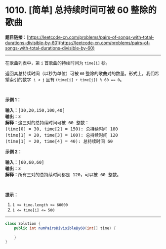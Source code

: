 # 1010. [简单] 总持续时间可被 60 整除的歌曲

**题目链接：**[https://leetcode-cn.com/problems/pairs-of-songs-with-total-durations-divisible-by-60](https://leetcode-cn.com/problems/pairs-of-songs-with-total-durations-divisible-by-60)

---

<div class="content__1Y2H">
 <div class="notranslate">
  <p>在歌曲列表中，第 <code>i</code> 首歌曲的持续时间为 <code>time[i]</code> 秒。</p> 
  <p>返回其总持续时间（以秒为单位）可被 <code>60</code> 整除的歌曲对的数量。形式上，我们希望索引的数字&nbsp;&nbsp;<code>i &lt; j</code> 且有&nbsp;<code>(time[i] + time[j]) % 60 == 0</code>。</p> 
  <p>&nbsp;</p> 
  <p><strong>示例 1：</strong></p> 
  <pre class="language-text"><strong>输入：</strong>[30,20,150,100,40]
<strong>输出：</strong>3
<strong>解释：</strong>这三对的总持续时间可被 60 整数：
(time[0] = 30, time[2] = 150): 总持续时间 180
(time[1] = 20, time[3] = 100): 总持续时间 120
(time[1] = 20, time[4] = 40): 总持续时间 60
</pre> 
  <p><strong>示例 2：</strong></p> 
  <pre class="language-text"><strong>输入：</strong>[60,60,60]
<strong>输出：</strong>3
<strong>解释：</strong>所有三对的总持续时间都是 120，可以被 60 整数。
</pre> 
  <p>&nbsp;</p> 
  <p><strong>提示：</strong></p> 
  <ol> 
   <li><code>1 &lt;= time.length &lt;= 60000</code></li> 
   <li><code>1 &lt;= time[i] &lt;= 500</code></li> 
  </ol> 
 </div>
</div>

---

```java
class Solution {
    public int numPairsDivisibleBy60(int[] time) {
        
    }
}
```